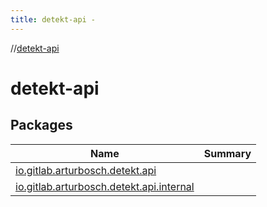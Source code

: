 ```yaml
---
title: detekt-api -
---
```

//[detekt-api](index.md)



# detekt-api  


## Packages  
  
|  Name|  Summary| 
|---|---|
| <a name="io.gitlab.arturbosch.detekt.api////PointingToDeclaration/"></a>[io.gitlab.arturbosch.detekt.api](io.gitlab.arturbosch.detekt.api/index.md) | 
| <a name="io.gitlab.arturbosch.detekt.api.internal////PointingToDeclaration/"></a>[io.gitlab.arturbosch.detekt.api.internal](io.gitlab.arturbosch.detekt.api.internal/index.md) | 

